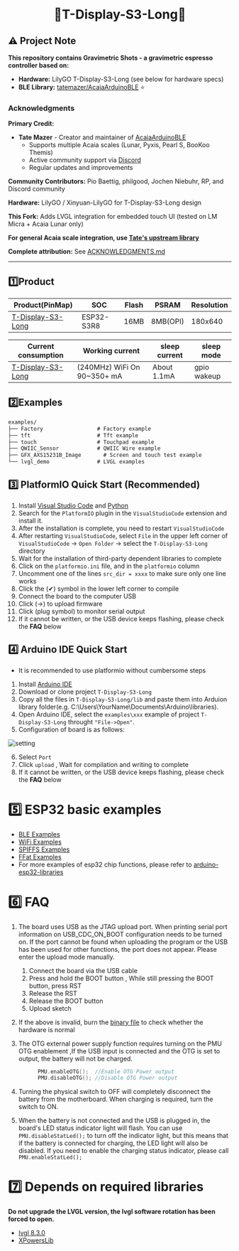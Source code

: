 <h1 align = "center">🌟T-Display-S3-Long🌟</h1>

## ⚠️ Project Note

**This repository contains Gravimetric Shots - a gravimetric espresso controller based on:**

- **Hardware:** LilyGO T-Display-S3-Long (see below for hardware specs)
- **BLE Library:** [tatemazer/AcaiaArduinoBLE](https://github.com/tatemazer/AcaiaArduinoBLE) ⭐

### Acknowledgments

**Primary Credit:**
- **Tate Mazer** - Creator and maintainer of [AcaiaArduinoBLE](https://github.com/tatemazer/AcaiaArduinoBLE)
  - Supports multiple Acaia scales (Lunar, Pyxis, Pearl S, BooKoo Themis)
  - Active community support via [Discord](https://discord.gg/NMXb5VYtre)
  - Regular updates and improvements

**Community Contributors:** Pio Baettig, philgood, Jochen Niebuhr, RP, and Discord community

**Hardware:** LilyGO / Xinyuan-LilyGO for T-Display-S3-Long design

**This Fork:** Adds LVGL integration for embedded touch UI (tested on LM Micra + Acaia Lunar only)

**For general Acaia scale integration, use [Tate's upstream library](https://github.com/tatemazer/AcaiaArduinoBLE)**

**Complete attribution:** See [ACKNOWLEDGMENTS.md](ACKNOWLEDGMENTS.md)

---

## 1️⃣Product

| Product(PinMap)        | SOC        | Flash | PSRAM    | Resolution |
| ---------------------- | ---------- | ----- | -------- | ---------- |
| [T-Display-S3-Long][1] | ESP32-S3R8 | 16MB  | 8MB(OPI) | 180x640    |

| Current consumption    | Working current             | sleep current | sleep mode  |
| ---------------------- | --------------------------- | ------------- | ----------- |
| [T-Display-S3-Long][1] | (240MHz) WiFi On 90~350+ mA | About 1.1mA   | gpio wakeup |

[1]:https://www.lilygo.cc/products/t-display-s3-long


## 2️⃣Examples

```txt
examples/
├── Factory                 # Factory example
├── tft                     # Tft example
├── touch                   # Touchpad example
├── QWIIC_Sensor            # QWIIC Wire example
├── GFX_AXS15231B_Image       # Screen and touch test example
└── lvgl_demo               # LVGL examples  
```

## 3️⃣ PlatformIO Quick Start (Recommended)

1. Install [Visual Studio Code](https://code.visualstudio.com/) and [Python](https://www.python.org/)
2. Search for the `PlatformIO` plugin in the `VisualStudioCode` extension and install it.
3. After the installation is complete, you need to restart `VisualStudioCode`
4. After restarting `VisualStudioCode`, select `File` in the upper left corner of `VisualStudioCode` -> `Open Folder` -> select the `T-Display-S3-Long` directory
5. Wait for the installation of third-party dependent libraries to complete
6. Click on the `platformio.ini` file, and in the `platformio` column
7. Uncomment one of the lines `src_dir = xxxx` to make sure only one line works
8. Click the (✔) symbol in the lower left corner to compile
9. Connect the board to the computer USB
10. Click (→) to upload firmware
11. Click (plug symbol) to monitor serial output
12. If it cannot be written, or the USB device keeps flashing, please check the **FAQ** below

## 4️⃣ Arduino IDE Quick Start

* It is recommended to use platformio without cumbersome steps

1. Install [Arduino IDE](https://www.arduino.cc/en/software)
2. Download or clone project `T-Display-S3-Long`
3. Copy all the files in `T-Display-S3-Long/lib` and paste them into Arduion library folder(e.g. C:\Users\YourName\Documents\Arduino\libraries).
4. Open Arduino IDE, select the `examples\xxx` example of project `T-Display-S3-Long` throught `"File->Open"`.
5. Configuration of board is as follows:

![setting](images/ArduinoIDE.jpg)

6. Select `Port`
7. Click `upload` , Wait for compilation and writing to complete
8. If it cannot be written, or the USB device keeps flashing, please check the **FAQ** below

# 5️⃣ ESP32 basic examples

* [BLE Examples](https://github.com/espressif/arduino-esp32/tree/master/libraries/BLE)
* [WiFi Examples](https://github.com/espressif/arduino-esp32/tree/master/libraries/WiFi)
* [SPIFFS Examples](https://github.com/espressif/arduino-esp32/tree/master/libraries/SPIFFS)
* [FFat Examples](https://github.com/espressif/arduino-esp32/tree/master/libraries/FFat)
* For more examples of esp32 chip functions, please refer to [arduino-esp32-libraries](https://github.com/espressif/arduino-esp32/tree/master/libraries)

# 6️⃣ FAQ

1. The board uses USB as the JTAG upload port. When printing serial port information on USB_CDC_ON_BOOT configuration needs to be turned on.
If the port cannot be found when uploading the program or the USB has been used for other functions, the port does not appear.
Please enter the upload mode manually.
   1. Connect the board via the USB cable
   2. Press and hold the BOOT button , While still pressing the BOOT button, press RST
   3. Release the RST
   4. Release the BOOT button
   5. Upload sketch

2. If the above is invalid, burn the [binary file](./firmware/README.MD)  to check whether the hardware is normal
3. The OTG external power supply function requires turning on the PMU OTG enablement ,If the USB input is connected and the OTG is set to output, the battery will not be charged.
   ```c
         PMU.enableOTG();  //Enable OTG Power output
         PMU.disableOTG(); //Disable OTG Power output
   ```
4. Turning the physical switch to OFF will completely disconnect the battery from the motherboard. When charging is required, turn the switch to ON.
5. When the battery is not connected and the USB is plugged in, the board's LED status indicator light will flash. You can use `PMU.disableStatLed();` to turn off the indicator light, but this means that if the battery is connected for charging, the LED light will also be disabled. If you need to enable the charging status indicator, please call `PMU.enableStatLed();`


# 7️⃣ Depends on required libraries


**Do not upgrade the LVGL version, the lvgl software rotation has been forced to open.**

* [lvgl 8.3.0](https://github.com/lvgl/lvgl)
* [XPowersLib](https://github.com/lewisxhe/XPowersLib)

